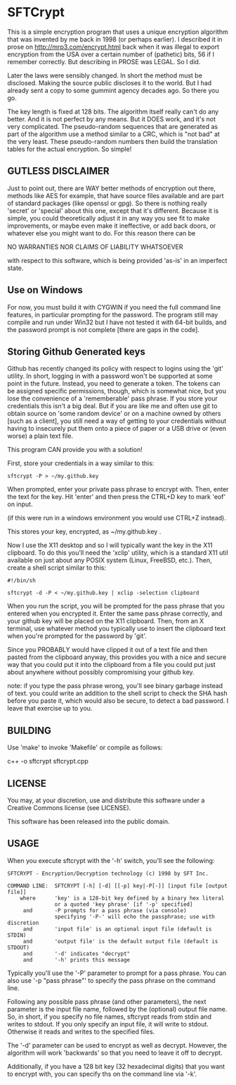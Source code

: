 # SFTCrypt

  This is a simple encryption program that uses a unique encryption algorithm
that was invented by me back in 1998 (or perhaps earlier).   I described it
in prose on http://mrp3.com/encrypt.html back when it was illegal to export
encryption from the USA over a certain number of (pathetic) bits, 56 if I
remember correctly.  But describing in PROSE was LEGAL.  So I did.

  Later the laws were sensibly changed.  In short the method must be
disclosed.  Making the source public discloses it to the world.  But I had
already sent a copy to some gummint agency decades ago.  So there you go.

  The key length is fixed at 128 bits.  The algorithm itself really can't do
any better.  And it is not perfect by any means.  But it DOES work, and it's
not very complicated.  The pseudo-random sequences that are generated as
part of the algorithm use a method similar to a CRC, which is "not bad" at
the very least.  These pseudo-random numbers then build the translation
tables for the actual encryption.  So simple!


## GUTLESS DISCLAIMER

  Just to point out, there are WAY better methods of encryption out there,
methods like AES for example, that have source files available and are part
of standard packages (like openssl or gpg).  So there is nothing really
'secret' or 'special' about this one, except that it's different.  Because
it is simple, you could theoretically adjust it in any way you see fit to
make improvements, or maybe even make it ineffective, or add back doors,
or whatever else you might want to do.  For this reason there can be

  NO WARRANTIES NOR CLAIMS OF LIABILITY WHATSOEVER

with respect to this software, which is being provided 'as-is' in an
imperfect state.


## Use on Windows

  For now, you must build it with CYGWIN if you need the full command line
features, in particular prompting for the password.  The program still may
compile and run under Win32 but I have not tested it with 64-bit builds,
and the password prompt is not complete [there are gaps in the code].


## Storing Github Generated keys

  Github has recently changed its policy with respect to logins using the
'git' utility.  In short, logging in with a password won't be supported at
some point in the future.  Instead, you need to generate a token.  The tokens
can be assigned specific permissions, though, which is somewhat nice, but you
lose the convenience of a 'rememberable' pass phrase.  If you store your
credentials this isn't a big deal.  But if you are like me and often use git
to obtain source on 'some random device' or on a machine owned by others
[such as a client], you still need a way of getting to your credentials
without having to insecurely put them onto a piece of paper or a USB drive
or (even worse) a plain text file.

  This program CAN provide you with a solution!

  First, store your credentials in a way similar to this:

    sftcrypt -P > ~/my.github.key

  When prompted, enter your private pass phrase to encrypt with. Then, enter
the text for the key.  Hit 'enter' and then press the CTRL+D key to mark 'eof'
on input.  

  (if this were run in a windows environment you would use CTRL+Z instead).

  This stores your key, encrypted, as ~/my.github.key .

  Now I use the X11 desktop and so I will typically want the key in the X11
clipboard.  To do this you'll need the 'xclip' utility, which is a standard
X11 util available on just about any POSIX system (Linux, FreeBSD, etc.).
Then, create a shell script similar to this:

    #!/bin/sh

    sftcrypt -d -P < ~/my.github.key | xclip -selection clipboard

  When you run the script, you will be prompted for the pass phrase that you
entered when you encrypted it.  Enter the same pass phrase correctly, and
your github key will be placed on the X11 clipboard.  Then, from an X
terminal, use whatever method you typically use to insert the clipboard text
when you're prompted for the password by 'git'.

  Since you PROBABLY would have clipped it out of a text file and then pasted
from the clipboard anyway, this provides you with a nice and secure way that
you could put it into the clipboard from a file you could put just about
anywhere without possibly compromising your github key.

  note:  if you type the pass phrase wrong, you'll see binary garbage instead
         of text. you could write an addition to the shell script to check
         the SHA hash before you paste it, which would also be secure, to
         detect a bad password.  I leave that exercise up to you.



## BUILDING

Use 'make' to invoke 'Makefile' or compile as follows:

  c++ -o sftcrypt sftcrypt.cpp


## LICENSE

  You may, at your discretion, use and distribute this software
  under a Creative Commons license (see LICENSE).

  This software has been released into the public domain.


## USAGE

  When you execute sftcrypt with the '-h' switch, you'll see the following:

    SFTCRYPT - Encryption/Decryption technology (c) 1998 by SFT Inc.

    COMMAND LINE:  SFTCRYPT [-h] [-d] [[-p] key|-P[-]] [input file [output file]]
        where      'key' is a 128-bit key defined by a binary hex literal
                   or a quoted 'key phrase' [if '-p' specified]
         and       -P prompts for a pass phrase (via console)
                   specifying '-P-' will echo the passphrase; use with discretion
         and       'input file' is an optional input file (default is STDIN)
         and       'output file' is the default output file (default is STDOUT)
         and       '-d' indicates "decrypt"
         and       '-h' prints this message


  Typically you'll use the '-P' parameter to prompt for a pass phrase.  You
can also use '-p "pass phrase"' to specify the pass phrase on the command
line.

  Following any possible pass phrase (and other parameters), the next
parameter is the input file name, followed by the (optional) output file name.
So, in short, if you specify no file names, sftcrypt reads from stdin and
writes to stdout.  If you only specify an input file, it will write to stdout.
Otherwise it reads and writes to the specified files.

  The '-d' parameter can be used to encrypt as well as decrypt.  However,
the algorithm will work 'backwards' so that you need to leave it off to
decrypt.

  Additionally, if you have a 128 bit key (32 hexadecimal digits) that you
want to encrypt with, you can specify ths on the command line via '-k'.



